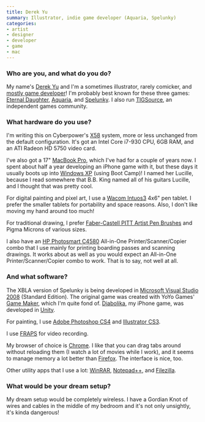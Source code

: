 ```yaml
---
title: Derek Yu
summary: Illustrator, indie game developer (Aquaria, Spelunky)
categories:
- artist
- designer
- developer
- game
- mac
---
```


### Who are you, and what do you do?

My name's [Derek Yu](http://www.derekyu.com/ "Derek's website.") and I'm a sometimes illustrator, rarely comicker, and [mostly game developer](http://mossmouth.com/ "Derek's game studio.")! I'm probably best known for these three games: [Eternal Daughter][eternal-daughter], [Aquaria][], and [Spelunky][]. I also run [TIGSource](http://www.tigsource.com/ "The indie game community site."), an independent games community.

### What hardware do you use?

I'm writing this on Cyberpower's [X58][] system, more or less unchanged from the default configuration. It's got an Intel Core i7-930 CPU, 6GB RAM, and an ATI Radeon HD 5750 video card.

I've also got a 17" [MacBook Pro][macbook-pro], which I've had for a couple of years now. I spent about half a year developing an iPhone game with it, but these days it usually boots up into [Windows XP][windows-xp] (using Boot Camp)! I named her Lucille, because I read somewhere that B.B. King named all of his guitars Lucille, and I thought that was pretty cool.

For digital painting and pixel art, I use a [Wacom Intuos3][intuos] 4x6" pen tablet. I prefer the smaller tablets for portability and space reasons. Also, I don't like moving my hand around too much!

For traditional drawing, I prefer [Faber-Castell PITT Artist Pen Brushes][pitt-artist] and Pigma Microns of various sizes.

I also have an [HP Photosmart C4580][photosmart-c4580] All-in-One Printer/Scanner/Copier combo that I use mainly for printing boarding passes and scanning drawings. It works about as well as you would expect an All-in-One Printer/Scanner/Copier combo to work. That is to say, not well at all.

### And what software?

The XBLA version of Spelunky is being developed in [Microsoft Visual Studio 2008][visual-studio] (Standard Edition). The original game was created with YoYo Games' [Game Maker][game-maker], which I'm quite fond of. [Diabolika][diabolika-ios], my iPhone game, was developed in [Unity][].

For painting, I use [Adobe Photoshop CS4][photoshop] and [Illustrator CS3][illustrator].

I use [FRAPS][] for video recording.

My browser of choice is [Chrome][]. I like that you can drag tabs around without reloading them (I watch a lot of movies while I work), and it seems to manage memory a lot better than [Firefox][]. The interface is nice, too.

Other utility apps that I use a lot: [WinRAR][], [Notepad++][notepad-plusplus], and [Filezilla][].

### What would be your dream setup?

My dream setup would be completely wireless. I have a Gordian Knot of wires and cables in the middle of my bedroom and it's not only unsightly, it's kinda dangerous!

[intuos]: https://www.wacom.com/en-us/products/pen-tablets/intuos "A pen tablet."
[macbook-pro]: https://www.apple.com/macbook-pro/ "A laptop."
[photosmart-c4580]: https://www.amazon.com/HP-Photosmart-C4580-All-in-One-Printer/dp/B00188K75Q "An all-in-one printer/scanner/copier."
[pitt-artist]: https://www.amazon.com/Pitt-Artist-Pens-Wallet-Styles/dp/B000TKEZDO "A pen."
[x58]: http://www.pcdistrict.com/cyberpower-x58-configurator-prod124556.html "A gaming PC."
[aquaria]: https://en.wikipedia.org/wiki/Aquaria_(video_game) "A very pretty underwater adventure game."
[chrome]: https://www.google.com/intl/en/chrome/browser/ "A WebKit-based browser, where each tab runs in its own thread."
[diabolika-ios]: http://www.diabolika-game.com/ "A turn-based puzzle game for iOS."
[eternal-daughter]: https://en.wikipedia.org/wiki/Eternal_Daughter "An action adventure game."
[filezilla]: https://filezilla-project.org/ "Open-source FTP software."
[firefox]: https://www.mozilla.org/en-US/firefox/new/ "A cross-platform open-source web browser."
[fraps]: http://www.fraps.com/ "Screen capturing software for Windows."
[game-maker]: https://www.yoyogames.com/studio "A game creation GUI for Windows."
[illustrator]: https://www.adobe.com/products/illustrator.html "A vector graphics editor."
[notepad-plusplus]: https://notepad-plus-plus.org/ "A free text/code editor for Windows."
[photoshop]: https://www.adobe.com/products/photoshop.html "A bitmap image editor."
[spelunky]: http://spelunkyworld.com/ "An adventure game."
[unity]: https://unity3d.com/unity/ "A cross-platform game development tool."
[visual-studio]: http://www.visualstudio.com "A Windows development environment."
[windows-xp]: https://en.wikipedia.org/wiki/Windows_XP "An operating system for x86 computers."
[winrar]: https://www.rarlab.com/ "File compression software for Windows."
